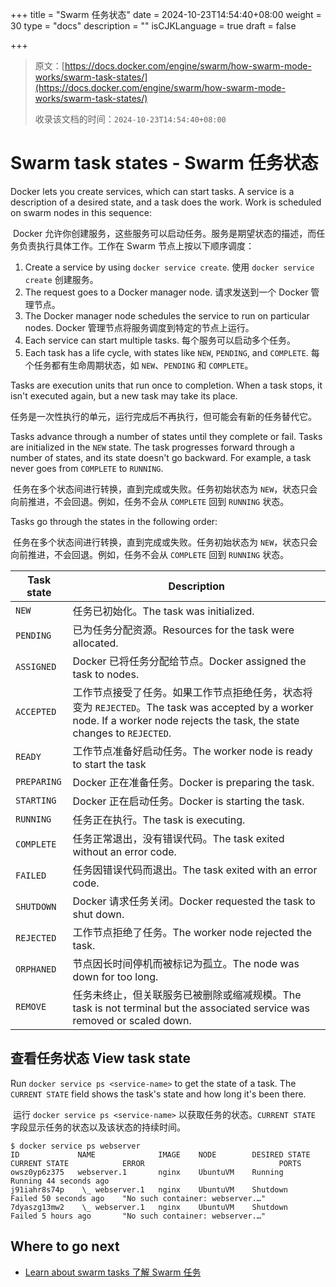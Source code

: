 +++
title = "Swarm 任务状态"
date = 2024-10-23T14:54:40+08:00
weight = 30
type = "docs"
description = ""
isCJKLanguage = true
draft = false

+++

> 原文：[https://docs.docker.com/engine/swarm/how-swarm-mode-works/swarm-task-states/](https://docs.docker.com/engine/swarm/how-swarm-mode-works/swarm-task-states/)
>
> 收录该文档的时间：`2024-10-23T14:54:40+08:00`

# Swarm task states - Swarm 任务状态

Docker lets you create services, which can start tasks. A service is a description of a desired state, and a task does the work. Work is scheduled on swarm nodes in this sequence:

​	Docker 允许你创建服务，这些服务可以启动任务。服务是期望状态的描述，而任务负责执行具体工作。工作在 Swarm 节点上按以下顺序调度：

1. Create a service by using `docker service create`. 使用 `docker service create` 创建服务。
2. The request goes to a Docker manager node. 请求发送到一个 Docker 管理节点。
3. The Docker manager node schedules the service to run on particular nodes. Docker 管理节点将服务调度到特定的节点上运行。
4. Each service can start multiple tasks.  每个服务可以启动多个任务。
5. Each task has a life cycle, with states like `NEW`, `PENDING`, and `COMPLETE`. 每个任务都有生命周期状态，如 `NEW`、`PENDING` 和 `COMPLETE`。

Tasks are execution units that run once to completion. When a task stops, it isn't executed again, but a new task may take its place.

​	任务是一次性执行的单元，运行完成后不再执行，但可能会有新的任务替代它。

Tasks advance through a number of states until they complete or fail. Tasks are initialized in the `NEW` state. The task progresses forward through a number of states, and its state doesn't go backward. For example, a task never goes from `COMPLETE` to `RUNNING`.

​	任务在多个状态间进行转换，直到完成或失败。任务初始状态为 `NEW`，状态只会向前推进，不会回退。例如，任务不会从 `COMPLETE` 回到 `RUNNING` 状态。

Tasks go through the states in the following order:

​	任务在多个状态间进行转换，直到完成或失败。任务初始状态为 `NEW`，状态只会向前推进，不会回退。例如，任务不会从 `COMPLETE` 回到 `RUNNING` 状态。

| Task state  | Description                                                  |
| ----------- | ------------------------------------------------------------ |
| `NEW`       | 任务已初始化。The task was initialized.                      |
| `PENDING`   | 已为任务分配资源。Resources for the task were allocated.     |
| `ASSIGNED`  | Docker 已将任务分配给节点。Docker assigned the task to nodes. |
| `ACCEPTED`  | 工作节点接受了任务。如果工作节点拒绝任务，状态将变为 `REJECTED`。The task was accepted by a worker node. If a worker node rejects the task, the state changes to `REJECTED`. |
| `READY`     | 工作节点准备好启动任务。The worker node is ready to start the task |
| `PREPARING` | Docker 正在准备任务。Docker is preparing the task.           |
| `STARTING`  | Docker 正在启动任务。Docker is starting the task.            |
| `RUNNING`   | 任务正在执行。The task is executing.                         |
| `COMPLETE`  | 任务正常退出，没有错误代码。The task exited without an error code. |
| `FAILED`    | 任务因错误代码而退出。The task exited with an error code.    |
| `SHUTDOWN`  | Docker 请求任务关闭。Docker requested the task to shut down. |
| `REJECTED`  | 工作节点拒绝了任务。The worker node rejected the task.       |
| `ORPHANED`  | 节点因长时间停机而被标记为孤立。The node was down for too long. |
| `REMOVE`    | 任务未终止，但关联服务已被删除或缩减规模。The task is not terminal but the associated service was removed or scaled down. |

## 查看任务状态 View task state

Run `docker service ps <service-name>` to get the state of a task. The `CURRENT STATE` field shows the task's state and how long it's been there.

​	运行 `docker service ps <service-name>` 以获取任务的状态。`CURRENT STATE` 字段显示任务的状态以及该状态的持续时间。

```console
$ docker service ps webserver
ID             NAME              IMAGE    NODE        DESIRED STATE  CURRENT STATE            ERROR                              PORTS
owsz0yp6z375   webserver.1       nginx    UbuntuVM    Running        Running 44 seconds ago
j91iahr8s74p    \_ webserver.1   nginx    UbuntuVM    Shutdown       Failed 50 seconds ago    "No such container: webserver.…"
7dyaszg13mw2    \_ webserver.1   nginx    UbuntuVM    Shutdown       Failed 5 hours ago       "No such container: webserver.…"
```

## Where to go next

- [Learn about swarm tasks 了解 Swarm 任务](https://github.com/docker/swarmkit/blob/master/design/task_model.md)
